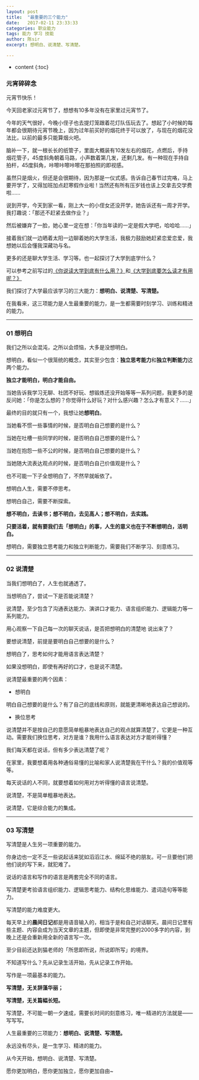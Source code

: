 ```yaml
---
layout: post
title:  "最重要的三个能力"
date:   2017-02-11 23:33:33
categories: 职业能力
tags: 能力 学习 技能
author: 陈sir
excerpt: 想明白、说清楚、写清楚。

---
```

* content
{:toc}


### 元宵碎碎念

元宵节快乐！

今天回老家过元宵节了，想想有10多年没有在家里过元宵节了。

今年的天气很好，今晚小侄子也去提灯笼跟着花灯队伍玩去了。想起了小时候的每年都会很期待元宵节晚上，因为过年前买好的烟花终于可以放了，与现在的烟花没法比，以前的最多只能算烟火吧。

脑补一下，就一根长长的纸管子，里面大概装有10发左右的烟花，点燃后，手持烟花管子，45度斜角朝着马路，小声数着第几发，还剩几发。有一种现在手持自拍杆，45度斜角，咔嚓咔嚓咔嚓在那拍照的即视感。

虽然只是烟火，但还是会很期待，因为那是一仪式感。告诉自己春节过完咯，马上要开学了，又得加班加点赶寒假作业啦 ! 当然还有所有压岁钱也该上交拿去交学费啦……

说到开学，今天到家一看，刚上大一的小侄女还没开学，她告诉还有一周才开学。我打趣说：「那还不赶紧去做作业？」

然后被嫌弃了一脸，她心里一定在想：「你当年读的一定是假大学吧，哈哈哈……」

接着我们就一边晒着太阳一边聊着她的大学生活，我极力鼓励她赶紧恋爱恋爱，我想她以后会懂我深藏功与名。

更多的还是聊大学生活、学习等。也一起探讨了大学到底学什么？

可以参考之前写过的[《你说读大学到底有什么用？》](http://mp.weixin.qq.com/s?__biz=MzAxNjAxMjU0MQ==&mid=2653559335&idx=1&sn=57e6e37fbf066c2ca65b11732986495c#rd)和[《大学到底要怎么读才有用呢？》](http://mp.weixin.qq.com/s?__biz=MzAxNjAxMjU0MQ==&mid=2653559335&idx=2&sn=ba42ede9cc4da8065072af4bc9ae51c1#rd)


我们探讨了大学最应该学习的三大能力：**想明白、说清楚、写清楚。**

在我看来，这三项能力是人生最重要的能力，是一生都需要时刻学习、训练和精进的能力。
***

### 01 想明白

我们之所以会混沌，之所以会烦恼，大多是没想明白。

想明白，看似一个很笼统的概念，其实至少包含：**独立思考能力**和**独立判断能力**这两个能力。

**独立才能明白，明白才能自由。**

当她告诉我学习无聊、社团不好玩、想锻炼还没开始等等一系列问题，我更多的是反问她：「你是怎么想的？你觉得什么好玩？对什么感兴趣？怎么才有意义？……」

最终的目的就只有一个，我想让她**想明白**。

当她看不惯一些事情的时候，是否明白自己想要的是什么？

当她在吐槽一些同学的时候，是否明白自己想要的是什么？

当她在抱怨一些不公的时候，是否明白自己想要的是什么？

当她随大流表达观点的时候，是否明白自己价值观是什么？

也不可能一下子全想明白了，不然早就皈依了。

想明白人生，需要不停思考。

想明白自己，需要不断探索。

**想不明白，去读书；想不明白，去见高人；想不明白，去实践。**

**只要活着，就有要我们去「想明白」的事，人生的意义也在于不断想明白，活明白。**

想明白，需要独立思考能力和独立判断能力，需要我们不断学习、刻意练习。
***

### 02  说清楚

当我们想明白了，人生也就通透了。

当想明白了，尝试一下是否能说清楚？

说清楚，至少包含了沟通表达能力、演讲口才能力、语言组织能力、逻辑能力等一系列能力。

用心观察一下自己每一次的聊天说话，是否把想明白的清楚地
说出来了？

要想说清楚，前提是要明白自己想要的是什么？

想明白了，思考如何才能用语言表达清楚？

如果没想明白，即使有再好的口才，也是说不清楚。

说清楚最重要的两个因素：

- 想明白

明白自己想要的是什么？有了自己的底线和原则，就能更清晰地表达自己想说的。

- 换位思考

说清楚并不是按自己的意愿简单粗暴地表达自己的观点就算清楚了，它更是一种互动。需要我们换位思考，对方是谁？我用什么语言表达对方才能听得懂？

我们每天都在说话，但有多少表达清楚了呢？

在家里，我要想着用各种通俗易懂的比喻和家人说清楚我在干什么？我的价值观等等。

每天说话的人不同，就要想着如何用对方听得懂的语言说清楚。

说清楚，不是简单粗暴地表达。

说清楚，它是综合能力的集成。
***

### 03 写清楚

写清楚是人生另一项重要的能力。

你身边也一定不乏一些说起话来犹如滔滔江水、绵延不绝的朋友。可一旦要他们把他们说的写下来，就犯难了。

说话的语言和写作的语言是两套完全不同的语言。

写清楚更考验语言组织能力、逻辑思考能力、结构化思维能力、遣词造句等等能力。

写清楚的能力难度更大。

每天早上的**晨间日记**都是用语音输入的，相当于是和自己对话聊天。晨间日记里有些主题、内容会成为当天文章的主题，但即使是非常完整的2000多字的内容，到晚上还是会重新用全新的语言写一次。

至少目前还达到猫老师的「所思即所说，所说即所写」的境界。

不知道写什么？先从记录生活开始，先从记录工作开始。

写作是一项最基本的能力。

**写清楚，无关辞藻华丽；**

**写清楚，无关篇幅长短。**

写清楚，不可能一朝一夕速成，需要长时间的刻意练习，唯一精进的方法就是——写写写。

人生最重要的三项能力：**想明白、说清楚、写清楚。**

永远没有尽头，是一生学习、精进的能力。

从今天开始，想明白、说清楚、写清楚。

愿你更加明白，愿你更加独立，愿你更加自由~